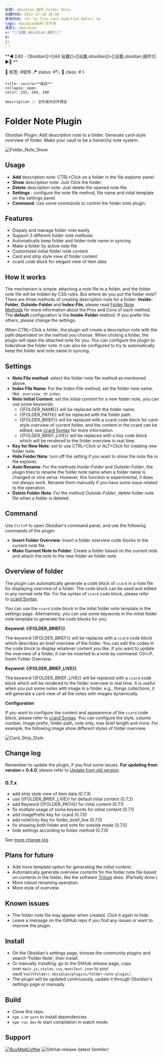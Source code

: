 ```yaml
---
标题: obsidian,插件,Folder Note
创建时间: 2022-12-18 16:50
修改时间: <%+ tp.file.last_modified_date() %>
tags: obsidian插件/文件夹
类型1: obsidian
u: "[[设置,obsidian,插件]]"
d:
j: 
---
```


**◀️ [[40 - Obsidian]]>[[44 设置]]>[[设置,obsidian]]>[[设置,obsidian,插件]]| ▶️📎 **  

🧩 标签:  #软件 
🪁 status: #🏷️
🎏 class: #🖇️

```ad-info
title: <u></u>**描述**
collapse: open
color: 233, 244, 240

description :: 文件夹内文件预览
```

# Folder Note Plugin

Obsidian Plugin: Add description note to a folder. Generate card-style overview of folder. Make your vault to be a hierarchy note system.

![Folder_Note_Show](https://raw.githubusercontent.com/xpgo/obsidian-folder-note-plugin/master/image/folder-note1.png)

## Usage

-   **Add** description note: CTRL+Click on a folder in the file explorer panel.
-   **Show** description note: Just Click the folder.
-   **Delete** description note: Just delete the opened note file.
-   **Settings** : configure the note file method, file name and inital template on the settings panel.
-   **Command**: Use some commands to control the folder note plugin.

## Features

-   Dispaly and manage folder note easily
-   Support 3 different folder note methods
-   Automatically keep folder and folder-note name in syncing
-   Make a folder by active note file
-   Customized initial folder note content
-   Card and strip style view of folder content
-   ccard code block for elegant view of item data

## How it works

The mechanism is simple: attaching a note file to a folder, and the folder note file will be hidden by CSS rules. But where do you put the folder note? There are three methods of creating description note for a folder: **Inside-Folder**, **Outside-Folder** and **Index-File**, please read [Folder Note Methods](https://github.com/xpgo/obsidian-folder-note-plugin/blob/main/doc/folder-note-methods.md) for more information about the Pros and Cons of each method. The **default** configuration is the **Inside-Folder** method. If you prefer the others, please change the settings.

When CTRL+Click a folder, the plugin will create a description note with the path dependent on the method you choose. When clicking a folder, the plugin will open the attached note for you. You can configure the plugin to hide/show the folder note. It can also be configured to try to automatically keep the folder and note name in syncing.

## Settings

-   **Note File method**: select the folder note file method as mentioned above.
-   **Index File Name**: For the _Index-File_ method, set the folder note name, like `_overview_` or `index`.
-   **Note Initial Content**: set the initial content for a new folder note, you can use some keywords:
    -   {{FOLDER_NAME}} will be replaced with the folder name.
    -   {{FOLDER_PATH}} will be replaced with the folder path.
    -   {{FOLDER_BRIEF}} will be replaced with a ccard code block for card-style overview of current folder, and the content in the ccard can be edited, see [ccard Syntax](https://github.com/xpgo/obsidian-folder-note-plugin/blob/main/doc/ccard-syntax.md) for more information.
    -   {{FOLDER_BRIEF_LIVE}} will be replaced with a tiny code block which will be rendered to the folder overview in real time.
-   **Key for New Note**: set to use CTRL+Click or ALT+Click for creating new folder note.
-   **Hide Folder Note**: turn off the setting if you want to show the note file in file explorer.
-   **Auto Rename**: For the methods _Inside-Folder_ and _Outside-Folder_, the plugin tries to rename the folder note name when a folder name is changed or vice versa. However, this function is experimental, it does not always work. Rename them manually if you have some issue related to the operation.
-   **Delete Folder Note**: For the method _Outside-Folder_, delete folder note file when a folder is deleted.

## Command

Use `Ctrl+P` to open Obsidian's command panel, and use the following commands of the plugin:

-   **Insert Folder Overview**: Insert a folder overview code blocks in the current note file.
-   **Make Current Note to Folder**: Create a folder based on the current note and attach the note to the new folder as folder note.

## Overview of folder

The plugin can automatically generate a code block of `ccard` in a note file for displaying overview of a folder. The code block can be used and edited in any normal note file. For the syntax of `ccard` code block, please refer to [ccard Syntax](https://github.com/xpgo/obsidian-folder-note-plugin/blob/main/doc/ccard-syntax.md).

You can use the `ccard` code block in the inital folder note template in the settings page. Alternatively, you can use some keywords in the initial folder note template to generate the code blocks for you:

**Keyword: {{FOLDER_BRIEF}}**

The keyword {{FOLDER_BRIEF}} will be replaces with a `ccard` code block which describes an brief overview of the folder. You can edit the codes in the code block to display whatever content you like. If you want to update the overview of a folder, it can be inserted to a note by command: Ctrl+P, Insert Folder Overview.

**Keyword: {{FOLDER_BRIEF_LIVE}}**

The keyword {{FOLDER_BRIEF_LIVE}} will be replaced with a `ccard` code block which will be rendered to the folder overview in real time. It is useful when you put some notes with image in a folder, e.g., things collections, it will generate a card view of all the notes with images dynamically.

**Configuration**

If you want to configure the content and appearence of the `ccard` code block, please refer to [ccard Syntax](https://github.com/xpgo/obsidian-folder-note-plugin/blob/main/doc/ccard-syntax.md). You can configure the style, colume number, image prefix, folder path, note only, max brief length and more. For example, the following image show different styles of folder overview.

![Card_Strip_Style](https://raw.githubusercontent.com/xpgo/obsidian-folder-note-plugin/master/image/style-card-strip.png)

## Change log

Remember to update the plugin, if you find some issues. **For updating from version < 0.4.0**, please refer to [Update from old version](https://github.com/xpgo/obsidian-folder-note-plugin/blob/main/doc/update-old-version.md).

### 0.7.x

-   add strip style view of item data (0.7.3)
-   use {{FOLDER_BRIEF_LIVE}} for default inital content (0.7.2)
-   add Keyword {{FOLDER_PATH}} for inital content (0.7.1)
-   fix multiple usage of some keywords for initial content (0.7.1)
-   add imagePrefix key for ccard (0.7.0)
-   add noteOnly Key for folder_brief_live (0.7.0)
-   fix showing both folder and note for outside mode (0.7.0)
-   hide settings according to folder method (0.7.0)

See [more change log](https://github.com/xpgo/obsidian-folder-note-plugin/blob/main/doc/change-log.md).

## Plans for future

-   Add more template option for generating the initial content.
-   Automatically generate overview contents for the folder note file based on contents in the folder, like the software [Trilium](https://github.com/zadam/trilium) does. (Partially done.)
-   More robust renaming operation.
-   More style of overview.

## Known issues

-   The folder note file may appear when created. Click it again to hide.
-   Leave a message on the GitHub repo if you find any issues or want to improve the plugin.

## Install

-   On the Obsidian's settings page, browse the community plugins and search 'Folder Note', then install.
-   Or manually installing: go to the GitHub release page, copy over `main.js`, `styles.css`, `manifest.json` to your vault `VaultFolder/.obsidian/plugins/folder-note-plugin/`.
-   The plugin will be updated continuously, update it through Obsidian's settings page or manually.

## Build

-   Clone this repo.
-   `npm i` or `yarn` to install dependencies
-   `npm run dev` to start compilation in watch mode.

## Support

[![BuyMeACoffee](https://cdn.buymeacoffee.com/buttons/v2/default-yellow.png)](https://www.buymeacoffee.com/xpgo) ![GitHub release (latest SemVer)](https://img.shields.io/github/v/release/xpgo/obsidian-folder-note-plugin?style=for-the-badge)